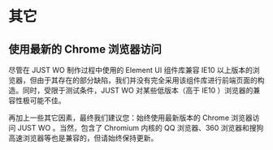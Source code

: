 # 其它

## 使用最新的 Chrome 浏览器访问

尽管在 JUST WO 制作过程中使用的 Element UI 组件库兼容 IE10 以上版本的浏览器，但由于其存在的部分缺陷，我们并没有完全采用该组件库进行前端页面的构造。同时，受限于测试条件，JUST WO 对某些低版本（高于 IE10 ）浏览器的兼容性极可能不佳。

再加上一些其它因素，最终我们建议您：始终使用最新版本的 Chrome 浏览器访问 JUST WO 。当然，包含了 Chromium 内核的 QQ 浏览器、360 浏览器和搜狗高速浏览器等也是兼容的，但请始终保持更新。
